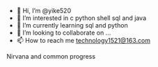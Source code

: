 - 👋 Hi, I’m @yike520
- 👀 I’m interested in c python shell sql and java
- 🌱 I’m currently learning  sql and python
- 💞️ I’m looking to collaborate on ...
- 📫 How to reach me  technology1521@163.com

<!---
yike520/yike520 is a ✨ special ✨ repository because its `README.md` (this file) appears on your GitHub profile.
You can click the Preview link to take a look at your changes.
--->


Nirvana and common progress

